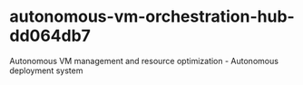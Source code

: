 # autonomous-vm-orchestration-hub-dd064db7
Autonomous VM management and resource optimization - Autonomous deployment system
